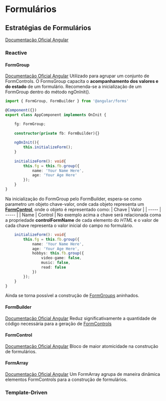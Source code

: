 # Formulários
## Estratégias de Formulários
[Documentação Oficial Angular](https://angular.io/guide/forms-overview)
### Reactive
#### FormGroup
[Documentação Oficial Angular](https://angular.io/api/forms/FormGroup)
Utilizado para agrupar um conjunto de FormControls.
O FormsGroup capacita o **acompanhamento dos valores e do estado** de um formulário.
Recomenda-se a inicialização de um FormGroup dentro do método ngOnInit().
```typescript
import { FormGroup, FormBuilder } from '@angular/forms'

@Component({})
export class AppComponent implements OnInit {

    fg: FormGroup;
    
    constructor(private fb: FormBuilder){}
    
    ngOnInit(){
        this.initializeForm();
    }
    
    initializeForm(): void{
        this.fg = this.fb.group({
            name: 'Your Name Here',
            age: 'Your Age Here'
        });
    }
}
```
Na inicialização do FormGroup pelo FormBuilder, espera-se como parametro um objeto chave-valor, onde cada objeto representa um [**FormControl**](#formcontrol), onde o objeto é representado como:
| Chave | Valor |
| ----- | ----- |
| Name | Control |
No exemplo acima a chave será relacionada coma a propriedade **controlFormName** de cada elemento do *HTML* e o valor de cada chave representa o valor inicial do campo no formulário.
```typescript
    initializeForm(): void{
        this.fg = this.fb.group({
            name: 'Your Name Here',
            age: 'Your Age Here',
            hobbys: this.fb.group({
                video-game: false,
                music: false,
                read: false
            })
        });
    }
}
```
Ainda se torna possível a construção de [FormGroups](#formarray) aninhados.

#### FormBuilder
[Documentação Oficial Angular](https://angular.io/api/forms/FormBuilder)
Reduz significativamente a quantidade de código necessária para a geração de [FormControls](#formcontrol)

#### FormControl
[Documentação Oficial Angular](https://angular.io/api/forms/FormControl)
Bloco de maior atomicidade na construção de formulários.

#### FormArray
[Documentação Oficial Angular](https://angular.io/api/forms/FormArray)
Um FormArray agrupa de maneira dinâmica elementos FormControls para a construção de formulários.

### Template-Driven










